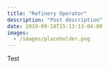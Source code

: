 ```yaml
---
title: "Refinery Operator"
description: "Post description"
date: 2019-09-18T15:13:13-04:00
images:
  - /images/placeholder.png
---
```


Test